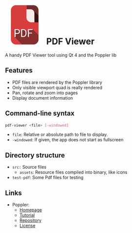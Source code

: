 # ![Icon](src/assets/icon_mres.png) PDF Viewer

A handy PDF Viewer tool using Qt 4 and the Poppler lib

## Features

- PDF files are rendered by the Poppler library
- Only visible viewport quad is really rendered
- Pan, rotate and zoom into pages
- Display document information

## Command-line syntax

```sh
pdf-viewer <file> [-windowed]
```
- `file`: Relative or absolute path to file to display.
- `-windowed`: If given, the app does not start as fullscreen

## Directory structure

- `src:` Source files
    - `assets`: Resource files compiled into binary, like icons
- `test-pdf`: Some Pdf files for testing

## Links
- Poppler:
   - [Homepage](https://poppler.freedesktop.org/)
   - [Tutorial](https://people.freedesktop.org/~aacid/docs/qt4/)
   - [Repository](https://cgit.freedesktop.org/poppler/poppler/tree/)
   - [License](https://cgit.freedesktop.org/poppler/poppler/tree/COPYING)
